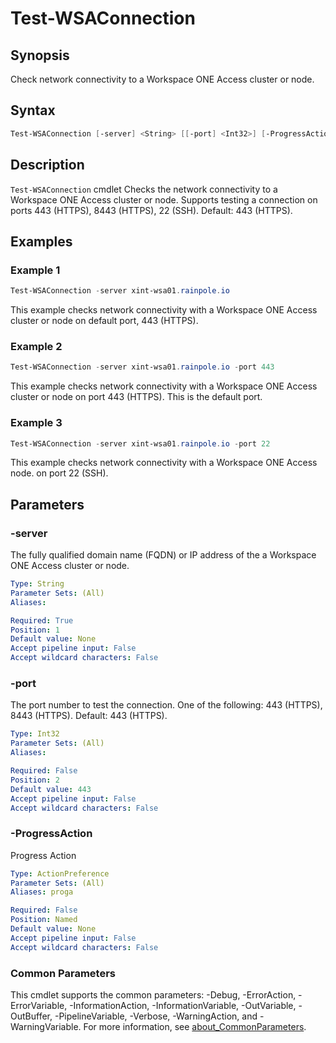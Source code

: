 # Test-WSAConnection

## Synopsis

Check network connectivity to a Workspace ONE Access cluster or node.

## Syntax

```powershell
Test-WSAConnection [-server] <String> [[-port] <Int32>] [-ProgressAction <ActionPreference>] [<CommonParameters>]
```

## Description

`Test-WSAConnection` cmdlet Checks the network connectivity to a Workspace ONE Access cluster or node.
Supports testing a connection on ports 443 (HTTPS), 8443 (HTTPS), 22 (SSH).
Default: 443 (HTTPS).

## Examples

### Example 1

```powershell
Test-WSAConnection -server xint-wsa01.rainpole.io
```

This example checks network connectivity with a Workspace ONE Access cluster or node on default port, 443 (HTTPS).

### Example 2

```powershell
Test-WSAConnection -server xint-wsa01.rainpole.io -port 443
```

This example checks network connectivity with a Workspace ONE Access cluster or node on port 443 (HTTPS). This is the default port.

### Example 3

```powershell
Test-WSAConnection -server xint-wsa01.rainpole.io -port 22
```

This example checks network connectivity with a Workspace ONE Access node. on port 22 (SSH).

## Parameters

### -server

The fully qualified domain name (FQDN) or IP address of the a Workspace ONE Access cluster or node.

```yaml
Type: String
Parameter Sets: (All)
Aliases:

Required: True
Position: 1
Default value: None
Accept pipeline input: False
Accept wildcard characters: False
```

### -port

The port number to test the connection.
One of the following: 443 (HTTPS), 8443 (HTTPS).
Default: 443 (HTTPS).

```yaml
Type: Int32
Parameter Sets: (All)
Aliases:

Required: False
Position: 2
Default value: 443
Accept pipeline input: False
Accept wildcard characters: False
```

### -ProgressAction

Progress Action

```yaml
Type: ActionPreference
Parameter Sets: (All)
Aliases: proga

Required: False
Position: Named
Default value: None
Accept pipeline input: False
Accept wildcard characters: False
```

### Common Parameters

This cmdlet supports the common parameters: -Debug, -ErrorAction, -ErrorVariable, -InformationAction, -InformationVariable, -OutVariable, -OutBuffer, -PipelineVariable, -Verbose, -WarningAction, and -WarningVariable. For more information, see [about_CommonParameters](http://go.microsoft.com/fwlink/?LinkID=113216).
